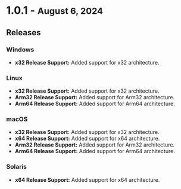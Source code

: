 # 1.0.1 - <small>August 6, 2024</small>

## Releases

### Windows
- **x32 Release Support:** Added support for x32 architecture.

### Linux
- **x32 Release Support:** Added support for x32 architecture.
- **Arm32 Release Support:** Added support for Arm32 architecture.
- **Arm64 Release Support:** Added support for Arm64 architecture.

### macOS
- **x32 Release Support:** Added support for x32 architecture.
- **x64 Release Support:** Added support for x64 architecture.
- **Arm32 Release Support:** Added support for Arm32 architecture.
- **Arm64 Release Support:** Added support for Arm64 architecture.

### Solaris
- **x64 Release Support:** Added support for x64 architecture.